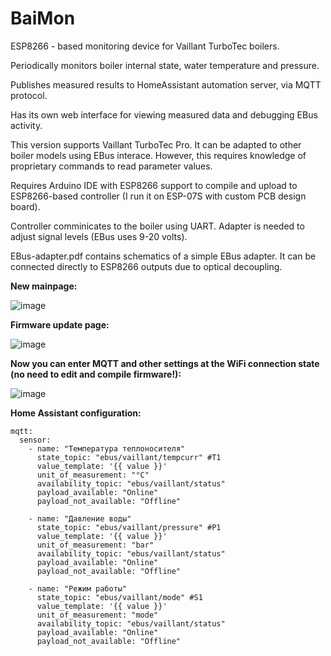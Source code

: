 # BaiMon

ESP8266 - based monitoring device for Vaillant TurboTec boilers.

Periodically monitors boiler internal state, water temperature and pressure.

Publishes measured results to HomeAssistant automation server, via MQTT protocol.

Has its own web interface for viewing measured data and debugging EBus activity.

This version supports Vaillant TurboTec Pro. It can be adapted to other
boiler models using EBus interace. However, this requires knowledge of proprietary
commands to read parameter values.

Requires Arduino IDE with ESP8266 support to compile and upload to ESP8266-based controller (I run it on ESP-07S with custom PCB design board). 

Controller comminicates to the boiler using UART. Adapter is needed to adjust signal levels (EBus uses 9-20 volts).

EBus-adapter.pdf contains schematics of a simple EBus adapter.
It can be connected directly to ESP8266 outputs due to optical decoupling.

**New mainpage:**

![image](https://github.com/user-attachments/assets/cd86eedd-aba3-494f-99c4-bde7c88e4f8f)

**Firmware update page:**

![image](https://github.com/user-attachments/assets/2021a2ee-b122-4d1e-919d-b187ea10e9b8)

**Now you can enter MQTT and other settings at the WiFi connection state (no need to edit and compile firmware!):**

![image](https://github.com/user-attachments/assets/be4cfc1c-918c-4535-b4b7-3540921f56d7)

**Home Assistant configuration:**
```
mqtt:
  sensor:
    - name: "Температура теплоносителя"
      state_topic: "ebus/vaillant/tempcurr" #T1
      value_template: '{{ value }}'
      unit_of_measurement: "°C"
      availability_topic: "ebus/vaillant/status"
      payload_available: "Online"
      payload_not_available: "Offline"
    
    - name: "Давление воды"
      state_topic: "ebus/vaillant/pressure" #P1
      value_template: '{{ value }}'
      unit_of_measurement: "bar"
      availability_topic: "ebus/vaillant/status"
      payload_available: "Online"
      payload_not_available: "Offline"
    
    - name: "Режим работы"
      state_topic: "ebus/vaillant/mode" #S1
      value_template: '{{ value }}'
      unit_of_measurement: "mode"
      availability_topic: "ebus/vaillant/status"
      payload_available: "Online"
      payload_not_available: "Offline"
```
